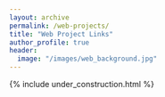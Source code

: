 ```yaml
---
layout: archive
permalink: /web-projects/
title: "Web Project Links"
author_profile: true
header:
  image: "/images/web_background.jpg"
---
```


{% include under_construction.html %}
